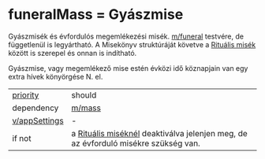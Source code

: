 # funeralMass = Gyászmise

Gyászmisék és évfordulós megemlékezési misék. [m/funeral](funeral.md) testvére, de függetlenül is legyártható. A Misekönyv struktúráját követve a [Rituális misék](mass.md#1-rituális-misék-p768-) között is szerepel és onnan is indítható.

Gyászmise, vagy megemlékező mise estén évközi idő köznapjain van egy extra hívek könyörgése N. el.



|                                          |                                                              |
| ---------------------------------------- | ------------------------------------------------------------ |
| [priority](../definitions.md#priorities) | should                                                       |
| dependency                               | [m/mass](mass.md)                                            |
| [v/appSettings](../views/appSettings.md) | -                                                            |
| if not                                   | a [Rituális miséknél](mass.md#1-rituális-misék-p768-) deaktiválva jelenjen meg, de az évforduló misékre szükség van. |

